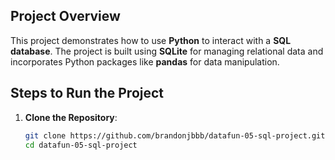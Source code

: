 ## Project Overview

This project demonstrates how to use **Python** to interact with a **SQL database**. The project is built using **SQLite** for managing relational data and incorporates Python packages like **pandas** for data manipulation.

## Steps to Run the Project

1. **Clone the Repository**:
   ```bash
   git clone https://github.com/brandonjbbb/datafun-05-sql-project.git
   cd datafun-05-sql-project
